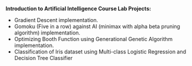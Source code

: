 **Introduction to Artificial Intelligence Course Lab Projects:**

- Gradient Descent implementation.
- Gomoku (Five in a row) against AI (minimax with alpha beta pruning algorithm) implementation.
- Optimizing Booth Function using Generational Genetic Algorithm  implementation.
- Classification of Iris dataset using Multi-class Logistic Regression and Decision Tree Classifier
